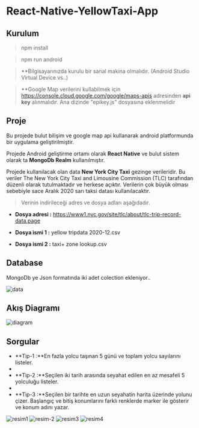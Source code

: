 # React-Native-YellowTaxi-App

## Kurulum
  >npm install
  
  >npm run android
  
  >**Bilgisayarınızda kurulu bir sanal makina olmalıdır. (Android Studio Virtual Device vs..)
  
  >**Google Map verilerini kullabilmek için https://console.cloud.google.com/google/maps-apis adresinden **api key** alınmalıdır. Ana dizinde "epikey.js" dosyasına eklenmelidir
   
## Proje

Bu projede bulut bilişim ve google map api kullanarak android platformunda bir uygulama geliştirilmiştir. 

Projede Android geliştirme ortamı olarak **React Native** ve bulut sistem olarak ta **MongoDb Realm** kullanılmıştır.

Projede kullanılacak olan data **New York City Taxi** gezinge verileridir. Bu veriler The New York City Taxi and Limousine Commission (TLC) tarafından düzenli olarak tutulmaktadır ve herkese açıktır. Verilerin çok büyük olması sebebiyle sace Aralık 2020 sarı taksi datası kullanılacaktır. 

>Verinin indirileceği adres ve dosya adları aşağıdadır.

- **Dosya adresi :** https://www1.nyc.gov/site/tlc/about/tlc-trip-record-data.page

- **Dosya ismi 1 :** yellow tripdata 2020-12.csv

- **Dosya ismi 2 :** taxi+ zone lookup.csv

## Database

MongoDb ye Json formatında iki adet colection ekleniyor..


![data](https://user-images.githubusercontent.com/48925129/117534592-c6fbaf00-affa-11eb-8f8d-95702a8216ed.png)


## Akış Diagramı

![diagram](https://user-images.githubusercontent.com/48925129/117534637-01fde280-affb-11eb-8b94-23d6f94d965f.png)

## Sorgular

- **Tip-1 :**En fazla yolcu taşınan 5 günü ve toplam yolcu sayılarını listeler.
- 
- **Tip-2 :**Seçilen iki tarih arasında seyahat edilen en az mesafeli 5 yolculuğu listeler.
- 
- **Tip-3 :**Seçilen bir tarihte en uzun seyahatin harita üzerinde yolunu çizer. Başlangıç ve bitiş konumlarını farklı renklerde marker ile gösterir ve konum adını yazar.

![resim1](https://user-images.githubusercontent.com/48925129/117534691-3b365280-affb-11eb-8399-bed25af6f855.png)
![resim-2](https://user-images.githubusercontent.com/48925129/117534696-40939d00-affb-11eb-8a01-adaf497c215b.png)
![resim3](https://user-images.githubusercontent.com/48925129/117534701-44bfba80-affb-11eb-8a43-112b291aaf7f.png)
![resim4](https://user-images.githubusercontent.com/48925129/117534706-47baab00-affb-11eb-8068-7939dfcbd1b4.png)





